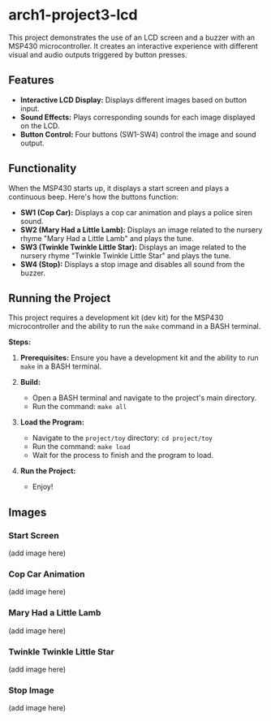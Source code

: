 # arch1-project3-lcd

This project demonstrates the use of an LCD screen and a buzzer with an MSP430 microcontroller. It creates an interactive experience with different visual and audio outputs triggered by button presses.

## Features

* **Interactive LCD Display:** Displays different images based on button input.
* **Sound Effects:** Plays corresponding sounds for each image displayed on the LCD.
* **Button Control:** Four buttons (SW1-SW4) control the image and sound output.

## Functionality

When the MSP430 starts up, it displays a start screen and plays a continuous beep.  Here's how the buttons function:

* **SW1 (Cop Car):** Displays a cop car animation and plays a police siren sound.
* **SW2 (Mary Had a Little Lamb):** Displays an image related to the nursery rhyme "Mary Had a Little Lamb" and plays the tune. 
* **SW3 (Twinkle Twinkle Little Star):** Displays an image related to the nursery rhyme "Twinkle Twinkle Little Star" and plays the tune.
* **SW4 (Stop):** Displays a stop image and disables all sound from the buzzer.

## Running the Project

This project requires a development kit (dev kit) for the MSP430 microcontroller and the ability to run the `make` command in a BASH terminal.

**Steps:**

1. **Prerequisites:** Ensure you have a development kit and the ability to run `make` in a BASH terminal.

2. **Build:**
   - Open a BASH terminal and navigate to the project's main directory.
   - Run the command: `make all`

3. **Load the Program:**
   - Navigate to the `project/toy` directory: `cd project/toy`
   - Run the command: `make load`
   - Wait for the process to finish and the program to load.

4. **Run the Project:**
   - Enjoy!

## Images 

### Start Screen
(add image here)

### Cop Car Animation
(add image here)

### Mary Had a Little Lamb
(add image here)

### Twinkle Twinkle Little Star
(add image here)

### Stop Image
(add image here)
